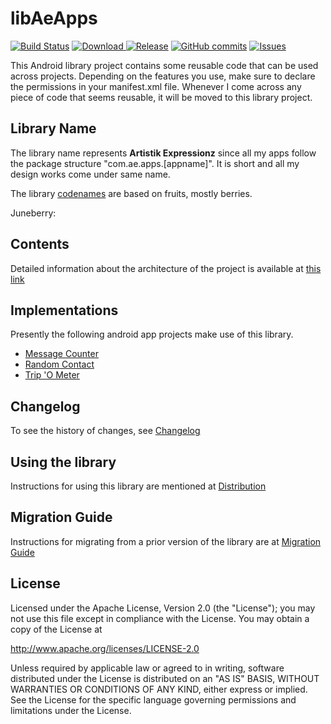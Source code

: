 # libAeApps
[![Build Status](https://travis-ci.org/midhunhk/lib-aeapps.svg?branch=fig)](https://travis-ci.org/midhunhk/lib-aeapps) 
[![Download](https://api.bintray.com/packages/midhunhk/android-libraries/lib-ae-apps/images/download.svg) ](https://bintray.com/midhunhk/android-libraries/lib-ae-apps/_latestVersion)
[![Release](https://jitpack.io/v/midhunhk/ae-apps-library.svg)](https://jitpack.io/#midhunhk/lib-aeapps)
[![GitHub commits](https://img.shields.io/github/commits-since/midhunhk/lib-aeapps/V3.0.2.svg)](https://github.com/midhunhk/lib-aeapps) 
[![Issues](https://img.shields.io/github/issues/midhunhk/lib-aeapps.svg)](https://github.com/midhunhk/lib-aeapps/issues) 

This Android library project contains some reusable code that can be used across projects. Depending on the features you use, make sure to declare the permissions in your manifest.xml file. Whenever I come across any piece of code that seems reusable, it will be moved to this library project.

## Library Name
The library name represents **Artistik Expressionz** since all my apps follow the package structure "com.ae.apps.[appname]". It is short and all my design works come under same name.

The library [codenames](https://github.com/midhunhk/lib-aeapps/wiki/Codenames) are based on fruits, mostly berries.

Juneberry: 

## Contents
Detailed information about the architecture of the project is available at [this link](https://github.com/midhunhk/lib-aeapps/wiki/Architecture)

## Implementations
Presently the following android app projects make use of this library.

* <a href="https://github.com/midhunhk/message-counter">Message Counter</a>
* <a href="https://github.com/midhunhk/random-contact">Random Contact</a>
* <a href="https://github.com/midhunhk/trip-o-meter">Trip 'O Meter</a>

## Changelog
To see the history of changes, see [Changelog](https://github.com/midhunhk/lib-aeapps/blob/master/VersionHistory.md)

## Using the library
Instructions for using this library are mentioned at [Distribution](https://github.com/midhunhk/lib-aeapps/wiki/Distribution)

## Migration Guide
Instructions for migrating from a prior version of the library are at [Migration Guide](https://github.com/midhunhk/lib-aeapps/wiki/Migration-Guide)
 
## License
Licensed under the Apache License, Version 2.0 (the "License");
 you may not use this file except in compliance with the License.
 You may obtain a copy of the License at
  
 http://www.apache.org/licenses/LICENSE-2.0
  
 Unless required by applicable law or agreed to in writing, software
 distributed under the License is distributed on an "AS IS" BASIS,
 WITHOUT WARRANTIES OR CONDITIONS OF ANY KIND, either express or implied.
 See the License for the specific language governing permissions and
 limitations under the License.
